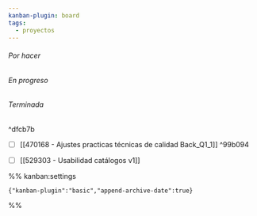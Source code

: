 ```yaml
---
kanban-plugin: board
tags:
  - proyectos
---
```


###### Por hacer



###### En progreso



###### Terminada

^dfcb7b

- [ ] [[470168 - Ajustes practicas técnicas de calidad Back_Q1_1]] ^99b094
- [ ] [[529303  - Usabilidad catálogos v1]]




%% kanban:settings
```
{"kanban-plugin":"basic","append-archive-date":true}
```
%%